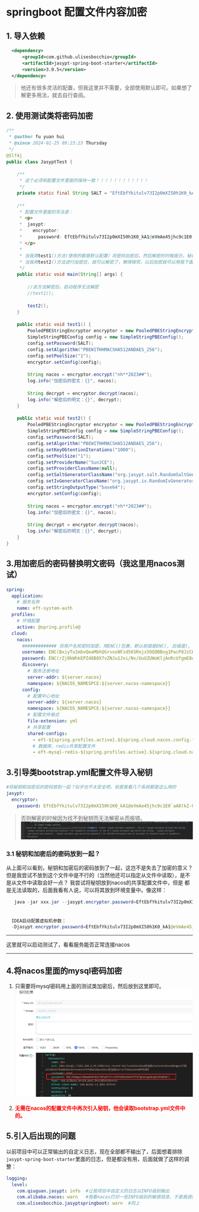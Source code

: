 # springboot 配置文件内容加密

## 1. 导入依赖
```xml
  <dependency>
      <groupId>com.github.ulisesbocchio</groupId>
      <artifactId>jasypt-spring-boot-starter</artifactId>
      <version>3.0.5</version>
  </dependency>
```
> 他还有很多灵活的配置，但我这里并不需要，全部使用默认即可。如果想了解更多用法，就去自行查阅。


## 2. 使用测试类将密码加密
```java
/**
 * @author fu yuan hui
 * @since 2024-01-25 09:23:23 Thursday
 */
@Slf4j
public class JasyptTest {

    /**
     * 这个必须和配置文件里面的保持一致！！！！！！！！！！！！
     */
    private static final String SALT = "EftEbfYkitulv73I2p0mXI50h1K0_kA1@eVmAe45jhc9c1E0`aA0(kZ-0)cG2+jE";

    /**
     * 配置文件里面的写法是：
     * <p>
     *  jasypt:
     *    encryptor:
     *      password: EftEbfYkitulv73I2p0mXI50h1K0_kA1@eVmAe45jhc9c1E0`aA0(kZ-0)cG2+jE
     * </p>
     *
     * 当我用test1()方法(使用的都是默认配置）将密码加密后，然后解密的时候提示，秘钥不匹配？？？
     * 当我用test2()方法进行加密后，就可以解密了，懒得探究，以后加密就可以用我下面的test2()
     */
    public static void main(String[] args) {

        //该方法解密后，启动程序无法解密
        //test1();

        test2();
    }

    public static void test1() {
        PooledPBEStringEncryptor encryptor = new PooledPBEStringEncryptor();
        SimpleStringPBEConfig config = new SimpleStringPBEConfig();
        config.setPassword(SALT);
        config.setAlgorithm("PBEWITHHMACSHA512ANDAES_256");
        config.setPoolSize("1");
        encryptor.setConfig(config);

        String nacos = encryptor.encrypt("nh**2023##");
        log.info("加密后的密文：{}", nacos);

        String decrypt = encryptor.decrypt(nacos);
        log.info("解密后的明文：{}", decrypt);
    }

    public static void test2() {
        PooledPBEStringEncryptor encryptor = new PooledPBEStringEncryptor();
        SimpleStringPBEConfig config = new SimpleStringPBEConfig();
        config.setPassword(SALT);
        config.setAlgorithm("PBEWITHHMACSHA512ANDAES_256");
        config.setKeyObtentionIterations("1000");
        config.setPoolSize("1");
        config.setProviderName("SunJCE");
        config.setProviderClassName(null);
        config.setSaltGeneratorClassName("org.jasypt.salt.RandomSaltGenerator");
        config.setIvGeneratorClassName("org.jasypt.iv.RandomIvGenerator");
        config.setStringOutputType("base64");
        encryptor.setConfig(config);

        String nacos = encryptor.encrypt("nh**2023##");
        log.info("加密后的密文：{}", nacos);

        String decrypt = encryptor.decrypt(nacos);
        log.info("解密后的明文：{}", decrypt);
    }
}
```


## 3.用加密后的密码替换明文密码（我这里用nacos测试）
```yaml
spring:
  application:
    # 服务名称
    name: eft-system-auth
  profiles:
    # 环境配置
    active: @spring.profile@
  cloud:
    nacos:
      ############# 将用户名和密码加密，用ENC()包裹，默认前缀是ENC(, 后缀是), 都可以改的。
      username: ENC(BxiyTu1mbvQeaMbhQGrvosNFzd56SRnjs5OQ8BBvg1PacP8JzCHIi+LRdgTqphtn)
      password: ENC(rZj0kWhkEPZ48B8X7vZNJu1Jvi/Nv/UuUZUWoKljAnRcUfgmE8oCJptLkxNDRk88)
      discovery:
        # 服务注册地址
        server-addr: ${server.nacos}
        namespace: ${NACOS_NAMESPCE:${server.nacos-namespace}}
      config:
        # 配置中心地址
        server-addr: ${server.nacos}
        namespace: ${NACOS_NAMESPCE:${server.nacos-namespace}}
        # 配置文件格式
        file-extension: yml
        # 共享配置
        shared-configs:
          - eft-${spring.profiles.active}.${spring.cloud.nacos.config.file-extension}
          # 数据库、redis共享配置文件
          - eft-mysql-redis-${spring.profiles.active}.${spring.cloud.nacos.config.file-extension}
```


## 3.引导类bootstrap.yml配置文件导入秘钥
```yaml
#将秘钥和加密后的密码放到一起？似乎也不太安全吧，但是我看几个系统都是这么用的
jasypt:
  encryptor:
    password: EftEbfYkitulv73I2p0mXI50h1K0_kA1@eVmAe45jhc9c1E0`aA0(kZ-0)cG2+jE
```
> 否则解密的时候因为找不到秘钥而无法解密从而报错。
![img.png](eft-system-auth%2Fsrc%2Fmain%2Fresources%2Fimg%2Fimg.png)
### 3.1 秘钥和加密后的密码放到一起？
从上面可以看到，秘钥和加密后的密码放到了一起，这岂不是失去了加密的意义？ 但是我尝试不放到这个文件中是不行的（当然他还可以指定从文件中读取），是不是从文件中读取会好一点？ 我尝试将秘钥放到nacos的共享配置文件中，但是
都是无法读取的，后面我看有人说，可以将其放到环境变量中。像这样：
 ```java
    java -jar xxx.jar --jasypt.encryptor.password=EftEbfYkitulv73I2p0mXI50h1K0_kA1@eVmAe45jhc9c1E0`aA0(kZ-0)cG2+jE


   IDEA启动配置虚拟机参数：
   -Djasypt.encryptor.password=EftEbfYkitulv73I2p0mXI50h1K0_kA1@eVmAe45jhc9c1E0`aA0(kZ-0)cG2+jE
 ```

<hr>
这里就可以启动测试了，看看服务能否正常连接nacos
<hr>

## 4.将nacos里面的mysql密码加密
1. 只需要将mysql密码用上面的测试类加密后，然后放到这里即可。<br>
![img_1.png](eft-system-auth%2Fsrc%2Fmain%2Fresources%2Fimg%2Fimg_1.png) <br><br>
2. <b><font color="red">无需在nacos的配置文件中再次引入秘钥，他会读取bootstrap.yml文件中的。</font></b>


## 5.引入后出现的问题
以前项目中可以正常输出的自定义日志，现在全部都不输出了，后面想着排除`jasypt-spring-boot-starter`里面的日志，但是都没有用，后面就做了这样的调整：<br>
```yaml
logging:
  level:
    com.qiuguan.jasypt: info  #让我项目中自定义的日志以INFO级别输出
    com.alibaba.nacos: warn   #我看nacos打印一些INFO级别的敏感信息，于是我调整为WARN,不让她输出
    com.ulisesbocchio.jasyptspringboot: warn  #同上
```